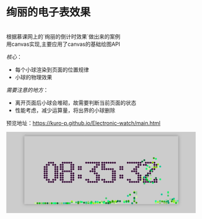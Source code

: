 # 绚丽的电子表效果
<br/>
 根据慕课网上的`绚丽的倒计时效果`做出来的案例 
<br/>
 用canvas实现,主要应用了canvas的基础绘图API 
 
<br/>

*核心*：
* 每个小球渲染到页面的位置规律
* 小球的物理效果

*需要注意的地方*：
* 离开页面后小球会堆砌，故需要判断当前页面的状态
* 性能考虑，减少运算量，将出界的小球删除

预览地址：https://kuro-p.github.io/Electronic-watch/main.html
<br/>

![image](https://github.com/Kuro-P/Electronic-watch/blob/master/img/effect.jpg "效果截图")


